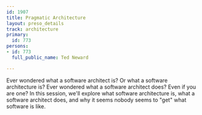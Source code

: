 ```yaml
---
id: 1907
title: Pragmatic Architecture
layout: preso_details
track: architecture
primary:
  id: 773
persons:
- id: 773
  full_public_name: Ted Neward

---
```

Ever wondered what a software architect is? Or what a software architecture is? Ever wondered what a software architect does? Even if you are one? In this session, we'll explore what software architecture is, what a software architect does, and why it seems nobody seems to "get" what software is like.